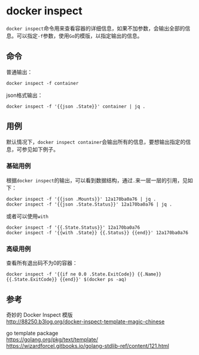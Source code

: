 # docker inspect

`docker inspect`命令用来查看容器的详细信息，如果不加参数，会输出全部的信息。可以指定`-f`参数，使用`Go`的模版，以指定输出的信息。  

## 命令

普通输出：  
```
docker inspect -f container
```

json格式输出：  
```
docker inspect -f '{{json .State}}' container | jq .
```

## 用例

默认情况下，`docker inspect container`会输出所有的信息，要想输出指定的信息，可参见如下例子。

### 基础用例

根据`docker inspect`的输出，可以看到数据结构，通过`.`来一层一层的引用，见如下：  
```
docker inspect -f '{{json .Mounts}}' 12a170ba0a76 | jq .
docker inspect -f '{{json .State.Status}}' 12a170ba0a76 | jq .
```

或者可以使用`with`
```
docker inspect -f '{{.State.Status}}' 12a170ba0a76
docker inspect -f '{{with .State}} {{.Status}} {{end}}' 12a170ba0a76
```

### 高级用例

查看所有退出码不为0的容器：  
```
docker inspect -f '{{if ne 0.0 .State.ExitCode}} {{.Name}} {{.State.ExitCode}} {{end}}' $(docker ps -aq)
```

## 参考

奇妙的 Docker Inspect 模版  
http://88250.b3log.org/docker-inspect-template-magic-chinese  

go template package  
https://golang.org/pkg/text/template/  
https://wizardforcel.gitbooks.io/golang-stdlib-ref/content/121.html  
